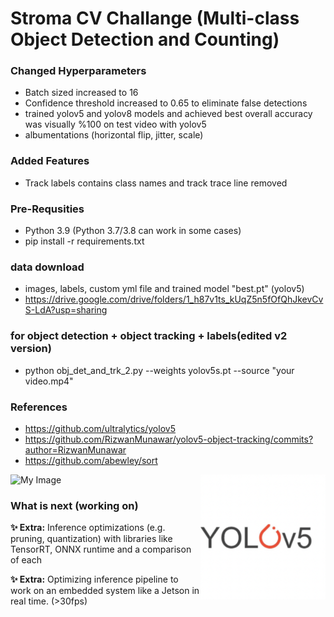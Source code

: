 # Stroma CV Challange (Multi-class Object Detection and Counting)
### Changed Hyperparameters
- Batch sized increased to 16
- Confidence threshold increased to 0.65 to eliminate false detections
- trained yolov5 and yolov8 models and achieved best overall accuracy was visually %100 on test video with yolov5
- albumentations (horizontal flip, jitter, scale)

### Added Features
- Track labels contains class names and track trace line removed

### Pre-Requsities
- Python 3.9 (Python 3.7/3.8 can work in some cases)
- pip install -r requirements.txt

### data download 
- images, labels, custom yml file and trained model "best.pt" (yolov5)
- https://drive.google.com/drive/folders/1_h87v1ts_kUqZ5n5fOfQhJkevCvS-LdA?usp=sharing

### for object detection + object tracking + labels(edited v2 version)
- python obj_det_and_trk_2.py --weights yolov5s.pt --source "your video.mp4"

### References
 - https://github.com/ultralytics/yolov5
 - https://github.com/RizwanMunawar/yolov5-object-tracking/commits?author=RizwanMunawar
 - https://github.com/abewley/sort
 <img align="right" width="200" height="200" src="https://github.com/cengizhunter/stroma_challange/blob/main/yolo.png">

 ![My Image](detection.gif)

### What is next (working on)

**✨ Extra:** Inference optimizations (e.g. pruning, quantization) with libraries like TensorRT, ONNX runtime and a comparison of each

**✨ Extra:** Optimizing  inference pipeline to work on an embedded system like a Jetson in real time. (>30fps)
